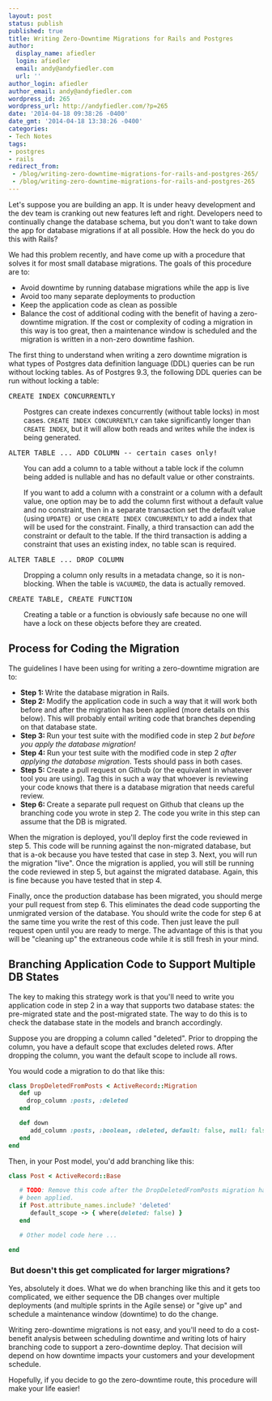 ```yaml
---
layout: post
status: publish
published: true
title: Writing Zero-Downtime Migrations for Rails and Postgres
author:
  display_name: afiedler
  login: afiedler
  email: andy@andyfiedler.com
  url: ''
author_login: afiedler
author_email: andy@andyfiedler.com
wordpress_id: 265
wordpress_url: http://andyfiedler.com/?p=265
date: '2014-04-18 09:38:26 -0400'
date_gmt: '2014-04-18 13:38:26 -0400'
categories:
- Tech Notes
tags:
- postgres
- rails
redirect_from:
 - /blog/writing-zero-downtime-migrations-for-rails-and-postgres-265/
 - /blog/writing-zero-downtime-migrations-for-rails-and-postgres-265
---
```

Let's suppose you are building an app. It is under heavy development and the dev team is cranking out new features left and right. Developers need to continually change the database schema, but you don't want to take down the app for database migrations if at all possible. How the heck do you do this with Rails?

We had this problem recently, and have come up with a procedure that solves it for most small database migrations. The goals of this procedure are to:
<ul>
	<li>Avoid downtime by running database migrations while the app is live</li>
	<li>Avoid too many separate deployments to production</li>
	<li>Keep the application code as clean as possible</li>
	<li>Balance the cost of additional coding with the benefit of having a zero-downtime migration. If the cost or complexity of coding a migration in this way is too great, then a maintenance window is scheduled and the migration is written in a non-zero downtime fashion.</li>
</ul>
The first thing to understand when writing a zero downtime migration is what types of Postgres data definition language (DDL) queries can be run without locking tables. As of Postgres 9.3, the following DDL queries can be run without locking a table:
<pre class="toolbar:2 nums:false nums-toggle:false lang:pgsql decode:true">CREATE INDEX CONCURRENTLY</pre>
<p style="padding-left: 30px;">Postgres can create indexes concurrently (without table locks) in most cases. <code>CREATE INDEX CONCURRENTLY</code> can take significantly longer than <code>CREATE INDEX</code>, but it will allow both reads and writes while the index is being generated.</p>

<pre class="toolbar:2 nums:false nums-toggle:false lang:pgsql decode:true">ALTER TABLE ... ADD COLUMN -- certain cases only!</pre>
<p style="padding-left: 30px;">You can add a column to a table without a table lock if the column being added is nullable and has no default value or other constraints.</p>
<p style="padding-left: 30px;">If you want to add a column with a constraint or a column with a default value, one option may be to add the column first without a default value and no constraint, then in a separate transaction set the default value (using <code>UPDATE</code>)  or use <code>CREATE INDEX CONCURRENTLY</code> to add a index that will be used for the constraint. Finally, a third transaction can add the constraint or default to the table. If the third transaction is adding a constraint that uses an existing index, no table scan is required.</p>

<pre class="toolbar:2 nums:false nums-toggle:false lang:pgsql decode:true">ALTER TABLE ... DROP COLUMN</pre>
<p style="padding-left: 30px;">Dropping a column only results in a metadata change, so it is non-blocking. When the table is <code>VACUUMED</code>, the data is actually removed.</p>

<pre class="toolbar:2 nums:false nums-toggle:false lang:pgsql decode:true">CREATE TABLE, CREATE FUNCTION</pre>
<p style="padding-left: 30px;">Creating a table or a function is obviously safe because no one will have a lock on these objects before they are created.</p>

<h2>Process for Coding the Migration</h2>
The guidelines I have been using for writing a zero-downtime migration are to:
<ul>
	<li><strong>Step 1: </strong>Write the database migration in Rails.</li>
	<li><strong>Step 2: </strong>Modify the application code in such a way that it will work both before and after the migration has been applied (more details on this below). This will probably entail writing code that branches depending on that database state.</li>
	<li><strong>Step 3: </strong>Run your test suite with the modified code in step 2<i> but before you apply the database migration!</i></li>
	<li><strong>Step 4: </strong>Run your test suite with the modified code in step 2 <em>after applying the database migration</em>. Tests should pass in both cases.</li>
	<li><strong>Step 5: </strong>Create a pull request on Github (or the equivalent in whatever tool you are using). Tag this in such a way that whoever is reviewing your code knows that there is a database migration that needs careful review.</li>
	<li><strong>Step 6: </strong>Create a separate pull request on Github that cleans up the branching code you wrote in step 2. The code you write in this step can assume that the DB is migrated.</li>
</ul>
When the migration is deployed, you'll deploy first the code reviewed in step 5. This code will be running against the non-migrated database, but that is a-ok because you have tested that case in step 3. Next, you will run the migration "live". Once the migration is applied, you will still be running the code reviewed in step 5, but against the migrated database. Again, this is fine because you have tested that in step 4.<strong>
</strong>

Finally, once the production database has been migrated, you should merge your pull request from step 6. This eliminates the dead code supporting the unmigrated version of the database. You should write the code for step 6 at the same time you write the rest of this code. Then just leave the pull request open until you are ready to merge. The advantage of this is that you will be "cleaning up" the extraneous code while it is still fresh in your mind.
<h2>Branching Application Code to Support Multiple DB States</h2>
The key to making this strategy work is that you'll need to write you application code in step 2 in a way that supports two database states: the pre-migrated state and the post-migrated state. The way to do this is to check the database state in the models and branch accordingly.

Suppose you are dropping a column called "deleted". Prior to dropping the column, you have a default scope that excludes deleted rows. After dropping the column, you want the default scope to include all rows.

You would code a migration to do that like this:

```ruby
class DropDeletedFromPosts < ActiveRecord::Migration
   def up
     drop_column :posts, :deleted
   end

   def down
      add_column :posts, :boolean, :deleted, default: false, null: false
   end
end
```

Then, in your Post model, you'd add branching like this:

```ruby
class Post < ActiveRecord::Base

   # TODO: Remove this code after the DropDeletedFromPosts migration has
   # been applied.
   if Post.attribute_names.include? 'deleted'
      default_scope -> { where(deleted: false) }
   end

   # Other model code here ...

end
```

<h3> But doesn't this get complicated for larger migrations?</h3>
Yes, absolutely it does. What we do when branching like this and it gets too complicated, we either sequence the DB changes over multiple deployments (and multiple sprints in the Agile sense) or "give up" and schedule a maintenance window (downtime) to do the change.

Writing zero-downtime migrations is not easy, and you'll need to do a cost-benefit analysis between scheduling downtime and writing lots of hairy branching code to support a zero-downtime deploy. That decision will depend on how downtime impacts your customers and your development schedule.

Hopefully, if you decide to go the zero-downtime route, this procedure will make your life easier!

